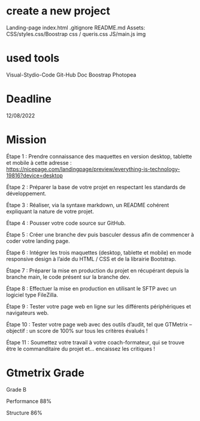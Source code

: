 # create a new project

Landing-page
index.html
.gitignore
README.md
Assets:
CSS/styles.css/Boostrap css / queris.css
JS/main.js
img

# used tools

Visual-Stydio-Code
Git-Hub
Doc Boostrap
Photopea

# Deadline

12/08/2022

# Mission

Étape 1 : Prendre connaissance des maquettes en version desktop, tablette et
mobile à cette adresse : https://nicepage.com/landingpage/preview/everything-is-technology-19816?device=desktop

Étape 2 : Préparer la base de votre projet en respectant les standards de
développement.

Étape 3 : Réaliser, via la syntaxe markdown, un README cohérent expliquant
la nature de votre projet.

Étape 4 : Pousser votre code source sur GitHub.

Étape 5 : Créer une branche dev puis
basculer dessus afin de commencer à coder
votre landing page.

Étape 6 : Intégrer les trois maquettes
(desktop, tablette et mobile) en mode
responsive design à l’aide du HTML / CSS et
de la librairie Bootstrap.

Étape 7 : Préparer la mise en
production du projet en récupérant
depuis la branche main, le code
présent sur la branche dev.

Étape 8 : Effectuer la mise en
production en utilisant le SFTP avec
un logiciel type FileZilla.

Étape 9 : Tester votre page web en
ligne sur les différents
périphériques et navigateurs web.

Étape 10 : Tester votre page web
avec des outils d’audit, tel que
GTMetrix – objectif : un score de
100% sur tous les critères évalués !

Étape 11 : Soumettez votre travail à
votre coach-formateur, qui se trouve
être le commanditaire du projet et…
encaissez les critiques !

# Gtmetrix Grade

Grade B

Performance 88%

Structure 86%
